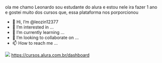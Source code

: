 ola me chamo Leonardo sou estudante do alura e estou nele ira fazer 1 ano e gostei muito dos cursos que, essa plataforma nos porporcionou 
- 👋 Hi, I’m @leozin12377
- 👀 I’m interested in ...
- 🌱 I’m currently learning ...
- 💞️ I’m looking to collaborate on ...
- 📫 How to reach me ...

<!---
leozin12377/leozin12377 is a ✨ special ✨ repository because its `README.md` (this file) appears on your GitHub profile.
You can click the Preview link to take a look at your changes.
--->
![](https://media.tenor.com/G2SZGmJp_t0AAAAC/satoru-gojo-gojo-satoru.gif)
https://cursos.alura.com.br/dashboard
